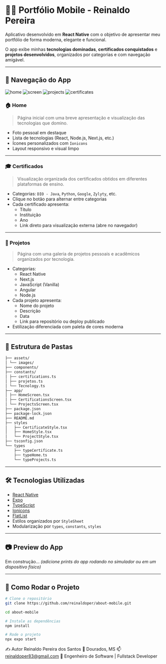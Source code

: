 # 👨‍💻 Portfólio Mobile - Reinaldo Pereira

Aplicativo desenvolvido em **React Native** com o objetivo de apresentar meu portfólio de forma moderna, elegante e funcional.

O app exibe minhas **tecnologias dominadas**, **certificados conquistados** e **projetos desenvolvidos**, organizados por categorias e com navegação amigável.

---

## 🧭 Navegação do App

![home](./assets/images/home.png)
![screen](./assets/images/nav_bar.png)
![projects](./assets/images/projetos.png)
![certificates](./assets/images/certificates.png)

### 🏠 Home

> Página inicial com uma breve apresentação e visualização das tecnologias que domino.

- Foto pessoal em destaque
- Lista de tecnologias (React, Node.js, Next.js, etc.)
- Ícones personalizados com `Ionicons`
- Layout responsivo e visual limpo

---

### 🎓 Certificados

> Visualização organizada dos certificados obtidos em diferentes plataformas de ensino.

- Categorias: `DIO - Java`, `Python`, `Google`, `Zylyty`, etc.
- Clique no botão para alternar entre categorias
- Cada certificado apresenta:
  - Título
  - Instituição
  - Ano
  - Link direto para visualização externa (abre no navegador)

---

### 🚀 Projetos

> Página com uma galeria de projetos pessoais e acadêmicos organizados por tecnologia.

- Categorias:
  - React Native
  - Next.js
  - JavaScript (Vanilla)
  - Angular
  - Node.js
- Cada projeto apresenta:
  - Nome do projeto
  - Descrição
  - Data
  - Link para repositório ou deploy publicado
- Estilização diferenciada com paleta de cores moderna

---

## 📁 Estrutura de Pastas

```bash
├── assets/
│ └── images/
├── components/
├── constants/
│ ├── certifications.ts
│ ├── projetos.ts
│ └── Tecnology.ts
├── app/
│ ├── HomeScreen.tsx
│ ├── CertificationsScreen.tsx
│ └── ProjectsScreen.tsx
├── package.json
├── package-lock.json
├── README.md
├── styles
│   ├── CertificateStyle.tsx
│   ├── HomeStyle.tsx
│   └── ProjectStyle.tsx
├── tsconfig.json
└── types
    ├── typeCertificate.ts
    ├── typeHome.ts
    └── typeProjects.ts         

```


---

## 🛠️ Tecnologias Utilizadas

- [React Native](https://reactnative.dev/)
- [Expo](https://expo.dev/)
- [TypeScript](https://www.typescriptlang.org/)
- [Ionicons](https://icons.expo.fyi/)
- [FlatList](https://reactnative.dev/docs/flatlist)
- Estilos organizados por `StyleSheet`
- Modularização por `types`, `constants`, `styles`

---

## 📷 Preview do App

Em construção... *(adicione prints do app rodando no simulador ou em um dispositivo físico)*

---

## 🚀 Como Rodar o Projeto

```bash
# Clone o repositório
git clone https://github.com/reinaldoper/about-mobile.git

cd about-mobile

# Instale as dependências
npm install

# Rode o projeto
npx expo start
```

✍️ Autor
Reinaldo Pereira dos Santos
📍 Dourados, MS
📫 reinaldoper83@gmail.com
🚀 Engenheiro de Software | Fullstack Developer
